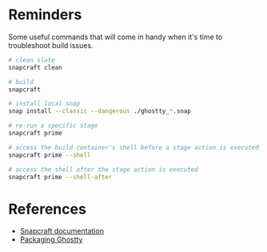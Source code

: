 # Reminders

Some useful commands that will come in handy when it's time to troubleshoot build issues.

```bash
# clean slate
snapcraft clean

# build
snapcraft

# install local snap
snap install --classic --dangerous ./ghostty_*.snap

# re-run a specific stage
snapcraft prime

# access the build container's shell before a stage action is executed
snapcraft prime --shell

# access the shell after the stage action is executed
snapcraft prime --shell-after
```

# References

* [Snapcraft documentation](https://snapcraft.io/docs/snapcraft-reference)
* [Packaging Ghostty](https://ghostty.org/docs/install/package)